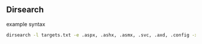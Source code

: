 ## Dirsearch 

example syntax

```bash
dirsearch -l targets.txt -e .aspx, .ashx, .asmx, .svc, .axd, .config -x 403,404  -o ./dirsearch-results.md
```